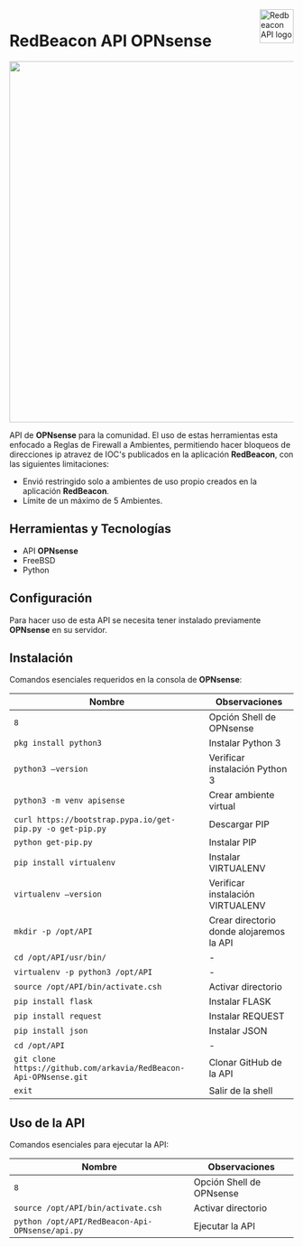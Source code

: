 <a href="https://redbeacon.cl/">
    <img src="https://firebasestorage.googleapis.com/v0/b/ark-not.appspot.com/o/redbeaconopnsense.png?alt=media&token=dc6722c3-ca49-438d-87de-e95c9c9aadb3" alt="Redbeacon API logo" title="Redbeacon" align="right" height="60" />
</a>

RedBeacon API OPNsense
======================

<img src="https://firebasestorage.googleapis.com/v0/b/ark-not.appspot.com/o/redOPN.png?alt=media&token=0c4db906-8ddc-49a0-acc9-b6adc1ee7a2a" width="640">

API de **OPNsense** para la comunidad. El uso de estas herramientas esta enfocado a Reglas de Firewall a Ambientes, permitiendo hacer bloqueos de direcciones ip atravez de IOC's  publicados en la aplicación **RedBeacon**, con las siguientes limitaciones:

- Envió restringido solo a ambientes de uso propio creados en la aplicación **RedBeacon**.
- Límite de un máximo de 5 Ambientes.

## Herramientas y Tecnologías

 - API **OPNsense**
 - FreeBSD
 - Python
 
## Configuración
Para hacer uso de esta API se necesita tener instalado previamente **OPNsense** en su servidor.

## Instalación

Comandos esenciales requeridos en la consola de **OPNsense**:

| Nombre | Observaciones |
| --- | --- |
| `8` | Opción Shell de OPNsense |
| `pkg install python3` | Instalar Python 3 |
| `python3 —version` | Verificar instalación Python 3 |
| `python3 -m venv apisense` | Crear ambiente virtual |
| `curl https://bootstrap.pypa.io/get-pip.py -o get-pip.py` | Descargar PIP |
| `python get-pip.py` | Instalar PIP |
| `pip install virtualenv` | Instalar VIRTUALENV |
| `virtualenv —version` | Verificar instalación VIRTUALENV |
| `mkdir -p /opt/API` | Crear directorio donde alojaremos la API |
| `cd /opt/API/usr/bin/` | - |
| `virtualenv -p python3 /opt/API` | - |
| `source /opt/API/bin/activate.csh` | Activar directorio |
| `pip install flask` | Instalar FLASK |
| `pip install request` | Instalar REQUEST |
| `pip install json` | Instalar JSON |
| `cd /opt/API` | - |
| `git clone https://github.com/arkavia/RedBeacon-Api-OPNsense.git` | Clonar GitHub de la API |
| `exit` | Salir de la shell |
    
## Uso de la API
Comandos esenciales para ejecutar la API:

| Nombre | Observaciones |
| --- | --- |
| `8` | Opción Shell de OPNsense |
| `source /opt/API/bin/activate.csh` | Activar directorio |
| `python /opt/API/RedBeacon-Api-OPNsense/api.py` | Ejecutar la API |
